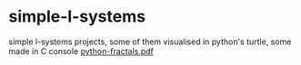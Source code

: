 # simple-l-systems
simple l-systems projects, some of them visualised in python's turtle, some made in C console
[python-fractals.pdf](https://github.com/babypawcio/simple-l-systems/files/11202467/python-fractals.pdf)
